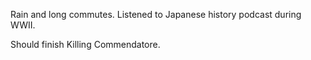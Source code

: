 Rain and long commutes. Listened to Japanese history podcast during WWII.

Should finish Killing Commendatore.
